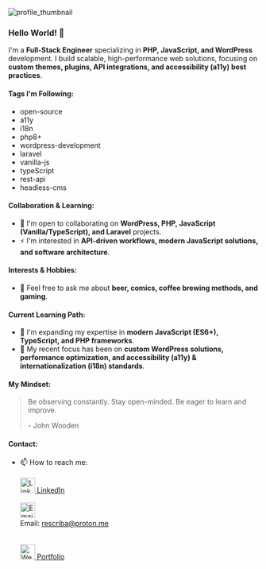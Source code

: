 ![profile_thumbnail](https://user-images.githubusercontent.com/3300399/88915331-158d4900-d232-11ea-8e5d-9b6646a57bc8.jpg)

### Hello World! 👋  

I'm a **Full-Stack Engineer** specializing in **PHP, JavaScript, and WordPress** development. I build scalable, high-performance web solutions, focusing on **custom themes, plugins, API integrations, and accessibility (a11y) best practices**.  

#### Tags I'm Following:  
- open-source  
- a11y  
- i18n  
- php8+  
- wordpress-development  
- laravel  
- vanilla-js  
- typeScript  
- rest-api  
- headless-cms  

#### Collaboration & Learning:  
- 👯 I'm open to collaborating on **WordPress, PHP, JavaScript (Vanilla/TypeScript), and Laravel** projects.  
- ⚡ I'm interested in **API-driven workflows, modern JavaScript solutions, and software architecture**.  

#### Interests & Hobbies:  
- 💬 Feel free to ask me about **beer, comics, coffee brewing methods, and gaming**.  

#### Current Learning Path:  
- 🌱 I'm expanding my expertise in **modern JavaScript (ES6+), TypeScript, and PHP frameworks**.  
- 🚀 My recent focus has been on **custom WordPress solutions, performance optimization, and accessibility (a11y) & internationalization (i18n) standards**.  

#### My Mindset:  
> Be observing constantly. Stay open-minded. Be eager to learn and improve.  
>  
> \- John Wooden  

#### Contact:  
- 📫 How to reach me:<br>  
  <a href="https://www.linkedin.com/in/rafaelescribano/">
    <img src="https://github.com/rescriba01/rescriba01/assets/3300399/0a9e658a-7a8a-46a7-94b8-110ca803add5" alt="LinkedIn Icon" width="30" height="30">
    [LinkedIn](https://www.linkedin.com/in/rafaelescribano/)
  </a><br>  
  <img src="https://github.com/rescriba01/rescriba01/assets/3300399/92f167b2-e686-4ccb-ab4b-c827ac6f2a62" alt="Email Icon" width="30" height="30">  
  Email: rescriba@proton.me  
  <br>  
  <a href="https://rafaelescribano.com">
    <img src="https://github.com/rescriba01/rescriba01/assets/3300399/34f4a625-3e02-4d9e-9c02-8a09ef6f762f" alt="Website Icon" width="30" height="30">
    [Portfolio](https://rafaelescribano.com)
  </a>  
